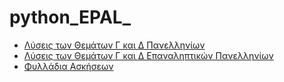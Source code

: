 # python_EPAL_

* [Λύσεις των Θεμάτων Γ και Δ Πανελληνίων](pan/)
* [Λύσεις των Θεμάτων Γ και Δ Επαναληπτικών Πανελληνίων](Epan/)
* [Φυλλάδια Ασκήσεων](exr/)
